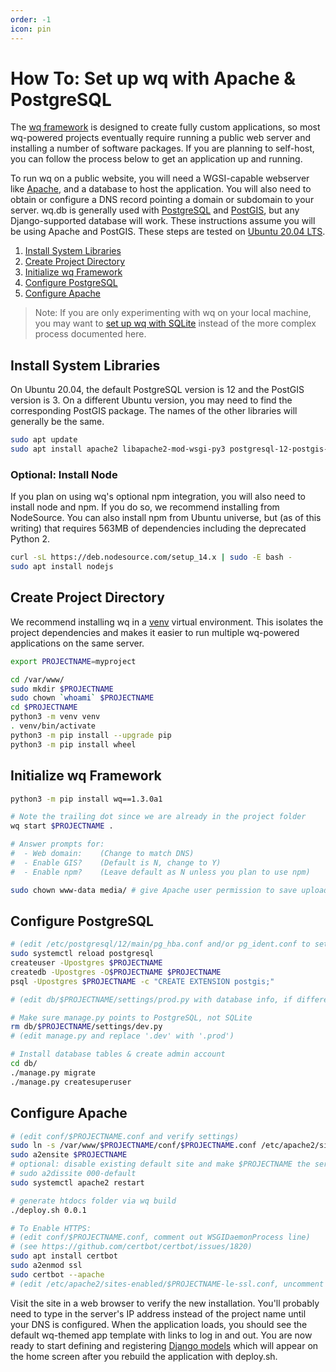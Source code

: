 ```yaml
---
order: -1
icon: pin
---
```


# How To: Set up wq with Apache & PostgreSQL

The [wq framework] is designed to create fully custom applications, so most wq-powered projects eventually require running a public web server and installing a number of software packages.  If you are planning to self-host, you can follow the process below to get an application up and running.

To run wq on a public website, you will need a WGSI-capable webserver like [Apache], and a database to host the application.  You will also need to obtain or configure a DNS record pointing a domain or subdomain to your server.  wq.db is generally used with [PostgreSQL] and [PostGIS], but any Django-supported database will work.  These instructions assume you will be using Apache and PostGIS.  These steps are tested on [Ubuntu 20.04 LTS][Ubuntu].

1. [Install System Libraries](#install-system-libraries)
2. [Create Project Directory](#create-project-directory)
3. [Initialize wq Framework](#initialize-wq-framework)
4. [Configure PostgreSQL](#configure-postgresql)
5. [Configure Apache](#configure-apache)

> Note: If you are only experimenting with wq on your local machine, you may want to [set up wq with SQLite][setup-local] instead of the more complex process documented here.

## Install System Libraries

On Ubuntu 20.04, the default PostgreSQL version is 12 and the PostGIS version is 3.  On a different Ubuntu version, you may need to find the corresponding PostGIS package.  The names of the other libraries will generally be the same. 

```bash
sudo apt update
sudo apt install apache2 libapache2-mod-wsgi-py3 postgresql-12-postgis-3 python3-venv
```

### Optional: Install Node

If you plan on using wq's optional npm integration, you will also need to install node and npm.  If you do so, we recommend installing from NodeSource.  You can also install npm from Ubuntu universe, but (as of this writing) that requires 563MB of dependencies including the deprecated Python 2.

```bash
curl -sL https://deb.nodesource.com/setup_14.x | sudo -E bash -
sudo apt install nodejs
```


## Create Project Directory

We recommend installing wq in a [venv] virtual environment.  This isolates the project dependencies and makes it easier to run multiple wq-powered applications on the same server.

```bash
export PROJECTNAME=myproject

cd /var/www/
sudo mkdir $PROJECTNAME
sudo chown `whoami` $PROJECTNAME
cd $PROJECTNAME
python3 -m venv venv
. venv/bin/activate
python3 -m pip install --upgrade pip
python3 -m pip install wheel
```

## Initialize wq Framework

```bash
python3 -m pip install wq==1.3.0a1

# Note the trailing dot since we are already in the project folder
wq start $PROJECTNAME .

# Answer prompts for:
#  - Web domain:    (Change to match DNS)
#  - Enable GIS?    (Default is N, change to Y)
#  - Enable npm?    (Leave default as N unless you plan to use npm)

sudo chown www-data media/ # give Apache user permission to save uploads
```

## Configure PostgreSQL

```bash
# (edit /etc/postgresql/12/main/pg_hba.conf and/or pg_ident.conf to set permissions)
sudo systemctl reload postgresql
createuser -Upostgres $PROJECTNAME
createdb -Upostgres -O$PROJECTNAME $PROJECTNAME
psql -Upostgres $PROJECTNAME -c "CREATE EXTENSION postgis;"

# (edit db/$PROJECTNAME/settings/prod.py with database info, if different than above)

# Make sure manage.py points to PostgreSQL, not SQLite
rm db/$PROJECTNAME/settings/dev.py
# (edit manage.py and replace '.dev' with '.prod')

# Install database tables & create admin account
cd db/
./manage.py migrate
./manage.py createsuperuser
```

## Configure Apache

```bash
# (edit conf/$PROJECTNAME.conf and verify settings)
sudo ln -s /var/www/$PROJECTNAME/conf/$PROJECTNAME.conf /etc/apache2/sites-available/
sudo a2ensite $PROJECTNAME
# optional: disable existing default site and make $PROJECTNAME the server default
# sudo a2dissite 000-default
sudo systemctl apache2 restart

# generate htdocs folder via wq build
./deploy.sh 0.0.1

# To Enable HTTPS:
# (edit conf/$PROJECTNAME.conf, comment out WSGIDaemonProcess line)
# (see https://github.com/certbot/certbot/issues/1820)
sudo apt install certbot
sudo a2enmod ssl
sudo certbot --apache
# (edit /etc/apache2/sites-enabled/$PROJECTNAME-le-ssl.conf, uncomment WSGIDaemonProcess line)
```

Visit the site in a web browser to verify the new installation.  You'll probably need to type in the server's IP address instead of the project name until your DNS is configured.  When the application loads, you should see the default wq-themed app template with links to log in and out.  You are now ready to start defining and registering [Django models] which will appear on the home screen after you rebuild the application with deploy.sh.

[install wq]: ../overview/setup.md
[setup-local]: ./setup-wq-with-sqlite.md
[Ubuntu]: http://www.ubuntu.com/
[venv]: https://docs.python.org/3/library/venv.html
[Django models]: ../overview/data-model.md

[wq framework]: ../overview/intro.md
[Apache]: http://httpd.apache.org/
[PostgreSQL]: http://www.postgresql.org/
[PostGIS]: http://postgis.net/
[projects]: https://wq.io/projects/
[contact]: https://wq.io/community
